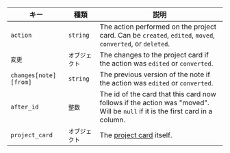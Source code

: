 | キー                    | 種類       | 説明                                                                                                                           |
| --------------------- | -------- | ---------------------------------------------------------------------------------------------------------------------------- |
| `action`              | `string` | The action performed on the project card. Can be `created`, `edited`, `moved`, `converted`, or `deleted`.                    |
| `変更`                  | `オブジェクト` | The changes to the project card if the action was `edited` or `converted`.                                                   |
| `changes[note][from]` | `string` | The previous version of the note if the action was `edited` or `converted`.                                                  |
| `after_id`            | `整数`     | The id of the card that this card now follows if the action was "moved". Will be `null` if it is the first card in a column. |
| `project_card`        | `オブジェクト` | The [project card](/v3/projects/cards) itself.                                                                               |
